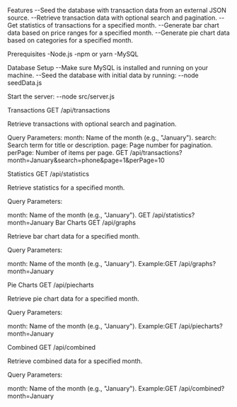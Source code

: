 Features
  --Seed the database with transaction data from an external JSON source.
  --Retrieve transaction data with optional search and pagination.
  --Get statistics of transactions for a specified month.
  --Generate bar chart data based on price ranges for a specified month.
  --Generate pie chart data based on categories for a specified month.

Prerequisites
  -Node.js
  -npm or yarn
  -MySQL
  
Database Setup
  --Make sure MySQL is installed and running on your machine.
  --Seed the database with initial data by running:
  --node seedData.js

  
Start the server:
  --node src/server.js

  
Transactions
GET /api/transactions

Retrieve transactions with optional search and pagination.

Query Parameters:
    month: Name of the month (e.g., "January").
    search: Search term for title or description.
    page: Page number for pagination.
    perPage: Number of items per page.
    GET /api/transactions?month=January&search=phone&page=1&perPage=10
    
Statistics
GET /api/statistics

  Retrieve statistics for a specified month.

Query Parameters:

  month: Name of the month (e.g., "January").
  GET /api/statistics?month=January
Bar Charts
GET /api/graphs

  Retrieve bar chart data for a specified month.
  
  Query Parameters:
  
  month: Name of the month (e.g., "January").
  Example:GET /api/graphs?month=January

Pie Charts
  GET /api/piecharts
  
  Retrieve pie chart data for a specified month.
  
  Query Parameters:
  
  month: Name of the month (e.g., "January").
  Example:GET /api/piecharts?month=January

Combined
  GET /api/combined
  
  Retrieve combined data for a specified month.
  
  Query Parameters:
  
  month: Name of the month (e.g., "January").
  Example:GET /api/combined?month=January


